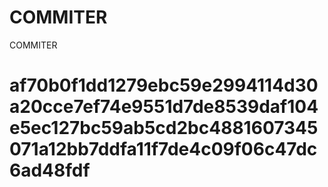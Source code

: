 # COMMITER
COMMITER






# af70b0f1dd1279ebc59e2994114d30a20cce7ef74e9551d7de8539daf104e5ec127bc59ab5cd2bc4881607345071a12bb7ddfa11f7de4c09f06c47dc6ad48fdf
